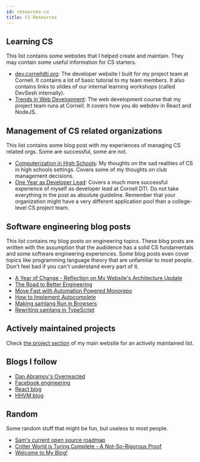 ```yaml
---
id: resources-cs
title: CS Resources
---
```


## Learning CS

This list contains some websites that I helped create and maintain. They may contain some useful
information for CS starters.

- [dev.cornelldti.org](https://dev.cornelldti.org/): The developer website I built for my project
  team at Cornell. It contains a lot of basic tutorial to my team members. It also contains links to
  slides of our internal learning workshops (called DevSesh internally).
- [Trends in Web Development](https://webdev.cornelldti.org/): The web development course that my
  project team runs at Cornell. It covers how you do webdev in React and NodeJS.

## Management of CS related organizations

This list contains some blog post with my experiences of managing CS related orgs. Some are
successful, some are not.

- [Computerization in High Schools](https://blog.developersam.com/2018/12/31/cs-in-high-schools/):
  My thoughts on the sad realities of CS in high schools settings. Covers some of my thoughts on
  club management decisions.
- [One Year as Developer Lead](https://blog.developersam.com/2020/05/14/one-year-as-dev-lead/):
  Covers a much more successful experience of myself as developer lead at Cornell DTI. Do not take
  everything in the post as absolute guideline. Remember that your organization might have a very
  different application pool than a college-level CS project team.

## Software engineering blog posts

This list contains my blog posts on engineering topics. These blog posts are written with the
assumption that the audidence has a solid CS fundamentals and some software engineering experiences.
Some blog posts even cover topics like programming language theory that are unfamiliar to most
people. Don't feel bad if you can't understand every part of it.

- [A Year of Change - Reflection on My Website's Architecture Update](https://blog.developersam.com/2018/08/01/website-architecture-update/)
- [The Road to Better Engineering](https://blog.developersam.com/2019/08/17/the-road-to-better-engineering/)
- [Move Fast with Automation Powered Monorepo](https://blog.developersam.com/2019/08/24/automation-monorepo)
- [How to Implement Autocomplete](https://blog.developersam.com/2020/01/09/implement-autocomplete/)
- [Making samlang Run in Browsers](https://blog.developersam.com/2020/05/17/samlang-in-browser)
- [Rewriting samlang in TypeScript](https://blog.developersam.com/2020/08/30/samlang-ts-rewrite)

## Actively maintained projects

Check [the project section](https://developersam.com/#projects) of my main website for an actively
maintained list.

## Blogs I follow

- [Dan Abramov's Overreacted](https://overreacted.io/)
- [Facebook engineering](https://engineering.fb.com/)
- [React blog](https://reactjs.org/blog)
- [HHVM blog](https://hhvm.com/blog/)

## Random

Some random stuff that might be fun, but useless to most people.

- [Sam's current open source roadmap](https://wiki.developersam.com/docs/oss-roadmap-2020-h2)
- [Critter World is Turing Complete - A Not-So-Rigorous Proof](https://blog.developersam.com/2018/08/27/cw-turing-complete)
- [Welcome to My Blog!](https://blog.developersam.com/1970/01/01/welcome-to-my-blog)
